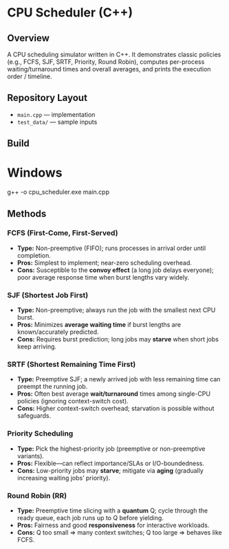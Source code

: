 # CPU Scheduler (C++)

## Overview
A CPU scheduling simulator written in C++. It demonstrates classic policies (e.g., FCFS, SJF, SRTF, Priority, Round Robin), computes per-process waiting/turnaround times and overall averages, and prints the execution order / timeline.

## Repository Layout
- `main.cpp` — implementation
- `test_data/` — sample inputs

## Build
# Windows
g++ -o cpu_scheduler.exe main.cpp

## Methods

### FCFS (First-Come, First-Served)

* **Type:** Non-preemptive (FIFO); runs processes in arrival order until completion.
* **Pros:** Simplest to implement; near-zero scheduling overhead.
* **Cons:** Susceptible to the **convoy effect** (a long job delays everyone); poor average response time when burst lengths vary widely.

### SJF (Shortest Job First)

* **Type:** Non-preemptive; always run the job with the smallest next CPU burst.
* **Pros:** Minimizes **average waiting time** if burst lengths are known/accurately predicted.
* **Cons:** Requires burst prediction; long jobs may **starve** when short jobs keep arriving.

### SRTF (Shortest Remaining Time First)

* **Type:** Preemptive SJF; a newly arrived job with less remaining time can preempt the running job.
* **Pros:** Often best average **wait/turnaround** times among single-CPU policies (ignoring context-switch cost).
* **Cons:** Higher context-switch overhead; starvation is possible without safeguards.

### Priority Scheduling

* **Type:** Pick the highest-priority job (preemptive or non-preemptive variants).
* **Pros:** Flexible—can reflect importance/SLAs or I/O-boundedness.
* **Cons:** Low-priority jobs may **starve**; mitigate via **aging** (gradually increasing waiting jobs’ priority).

### Round Robin (RR)

* **Type:** Preemptive time slicing with a **quantum** Q; cycle through the ready queue, each job runs up to Q before yielding.
* **Pros:** Fairness and good **responsiveness** for interactive workloads.
* **Cons:** Q too small ⇒ many context switches; Q too large ⇒ behaves like FCFS.

